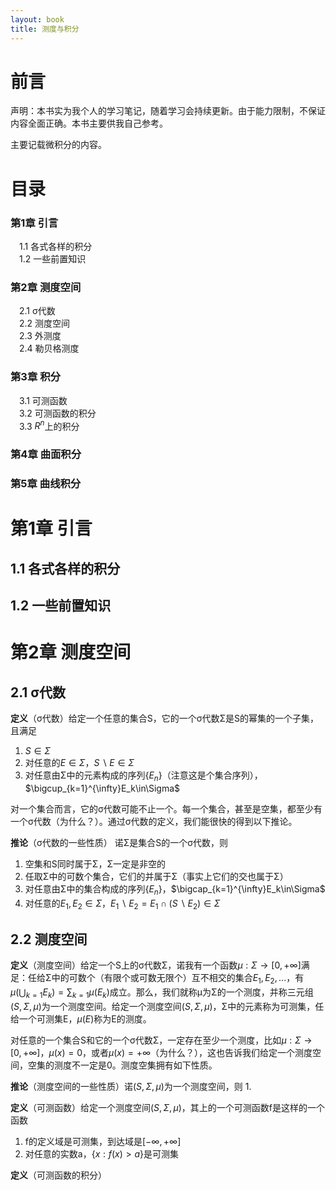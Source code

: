 ```yaml
---
layout: book
title: 测度与积分
---
```


# 前言

声明：本书实为我个人的学习笔记，随着学习会持续更新。由于能力限制，不保证内容全面正确。本书主要供我自己参考。

主要记载微积分的内容。

# 目录
### 第1章 引言
&emsp;1.1 各式各样的积分<br>
&emsp;1.2 一些前置知识
### 第2章 测度空间
&emsp;2.1 σ代数<br>
&emsp;2.2 测度空间<br>
&emsp;2.3 外测度<br>
&emsp;2.4 勒贝格测度
### 第3章 积分
&emsp;3.1 可测函数<br>
&emsp;3.2 可测函数的积分<br>
&emsp;3.3 $R^n$上的积分
### 第4章 曲面积分
### 第5章 曲线积分

# 第1章 引言

## 1.1 各式各样的积分
## 1.2 一些前置知识

# 第2章 测度空间

## 2.1 σ代数

**定义**（σ代数）给定一个任意的集合S，它的一个σ代数Σ是S的幂集的一个子集，且满足
1. $S\in\Sigma$
2. 对任意的$E\in\Sigma$，$S\backslash E\in\Sigma$
3. 对任意由Σ中的元素构成的序列$\{E_n\}$（注意这是个集合序列），$\bigcup_{k=1}^{\infty}E_k\in\Sigma$

对一个集合而言，它的σ代数可能不止一个。每一个集合，甚至是空集，都至少有一个σ代数（为什么？）。通过σ代数的定义，我们能很快的得到以下推论。

**推论**（σ代数的一些性质） 诺Σ是集合S的一个σ代数，则
1. 空集和S同时属于Σ，Σ一定是非空的
2. 任取Σ中的可数个集合，它们的并属于Σ（事实上它们的交也属于Σ）
3. 对任意由Σ中的集合构成的序列$\{E_n\}$，$\bigcap_{k=1}^{\infty}E_k\in\Sigma$
4. 对任意的$E_1,E_2\in\Sigma$，$E_1\backslash E_2=E_1\cap(S\backslash E_2)\in\Sigma$

## 2.2 测度空间

**定义**（测度空间）给定一个S上的σ代数Σ，诺我有一个函数$\mu:\Sigma\to[0,+\infty]$满足：任给Σ中的可数个（有限个或可数无限个）互不相交的集合$E_1,E_2,...$，有$\mu(\bigcup_{k=1}E_k)=\sum_{k=1}\mu(E_k)$成立。那么，我们就称μ为Σ的一个测度，并称三元组$(S,\Sigma,\mu)$为一个测度空间。给定一个测度空间$(S,\Sigma,\mu)$，Σ中的元素称为可测集，任给一个可测集E，$\mu(E)$称为E的测度。

对任意的一个集合S和它的一个σ代数Σ，一定存在至少一个测度，比如$\mu:\Sigma\to[0,+\infty]$，$\mu(x)=0$，或者$\mu(x)=+\infty$（为什么？），这也告诉我们给定一个测度空间，空集的测度不一定是0。测度空集拥有如下性质。

**推论**（测度空间的一些性质）诺$(S,\Sigma,\mu)$为一个测度空间，则
1. 







**定义**（可测函数）给定一个测度空间$(S,\Sigma,\mu)$，其上的一个可测函数f是这样的一个函数
1. f的定义域是可测集，到达域是$[-\infty,+\infty]$
2. 对任意的实数a，$\{x:f(x)>a\}$是可测集

**定义**（可测函数的积分）
